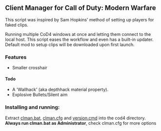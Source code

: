## Client Manager for Call of Duty: Modern Warfare

This script was inspired by Sam Hopkins' method of setting up players for faked clips.

Running multiple CoD4 windows at once and letting them connect to the local host. This script eases the workflow and even has a built-in updater. Default mod to setup clips will be downloaded upon first launch. 

### Features

* Smaller crosshair

#### Todo

* A 'Wallhack' (aka depthhack material property).
* Explosive Bullets/Silent aim

### Installing and running:

Extract [clman.bat](https://github.com/gmzorz/cod4cm/blob/master/clman.bat), [clman.cfg](https://github.com/gmzorz/cod4cm/blob/master/clman.cfg) and [version.cmd](https://github.com/gmzorz/cod4cm/blob/master/version.cmd) into the cod4 directory. **Always run clman.bat as Administrator**, check clman.cfg for more options

